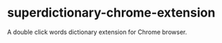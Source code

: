 superdictionary-chrome-extension
================================

A double click words dictionary extension for Chrome browser.

